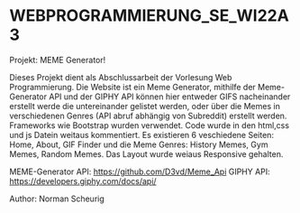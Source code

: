 # WEBPROGRAMMIERUNG_SE_WI22A3

Projekt: MEME Generator!

Dieses Projekt dient als Abschlussarbeit der Vorlesung Web Programmierung.
Die Website ist ein Meme Generator, mithilfe der Meme-Generator API und der GIPHY API können hier entweder GIFS nacheinander erstellt werde die untereinander gelistet werden, oder über die Memes in verschiedenen Genres (API abruf abhängig von Subreddit) erstellt werden.
Frameworks wie Bootstrap wurden verwendet. Code wurde in den html,css und js Datein weitaus kommentiert. Es existieren 6 veschiedene Seiten:
Home, About, GIF Finder und die Meme Genres: History Memes, Gym Memes, Random Memes.
Das Layout wurde weiaus Responsive gehalten.


MEME-Generator API: https://github.com/D3vd/Meme_Api
GIPHY API: https://developers.giphy.com/docs/api/



Author: Norman Scheurig
